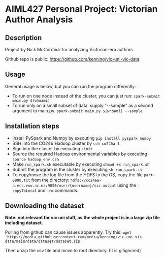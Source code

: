# AIML427 Personal Project: Victorian Author Analysis

## Description

Project by Nick McCormick for analyzing Victorian-era authors. 

Github repo is public: https://github.com/kenning/vic-uni-vic-data

## Usage

General usage is below, but you can run the program differently:
- To run on one node instead of the cluster, you can just run:
	`spark-submit main.py $(whoami)`
- To run only on a small subset of data, supply "--sample" as a second argument to main.py.
	`spark-submit main.py $(whoami) --sample`

## Installation steps

- Install PySpark and Numpy by executing `pip install pyspark numpy`
- SSH into the CO246 Hadoop cluster by `ssh co246a-1`
- Sign into the cluster by executing `kinit`
- Source the required Hadoop environmental variables by executing `source hadoop_env.csh`
- Make `run_spark.sh` executable by executing `chmod +x run_spark.sh`
- Submit the program in the cluster by executing `sh run_spark.sh`
- To copy/move the log file from the HDFS to the OS, copy the file `part-0000.txt` from the directory: `hdfs://co246a-a.ecs.vuw.ac.nz:9000/user/{username}/vic-output` using the `-copyToLocal` and `-rm` commands.

## Downloading the dataset

**Note: not relevant for vic uni staff, as the whole project is in a large zip file including dataset.**

Pulling from github can cause issues apparently. Try this:
`wget 'https://media.githubusercontent.com/media/kenning/vic-uni-vic-data/main/data/dataset/dataset.zip`

Then unzip the csv file and move to root directory. (It is gitignored)

